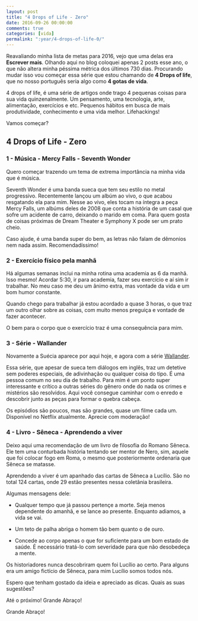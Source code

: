 ```yaml
---
layout: post
title: "4 Drops of Life - Zero"
date: 2016-09-26 00:00:00
comments: true
categories: [vida]
permalink: ":year/4-drops-of-life-0/"
---
```

Reavaliando minha lista de metas para 2016, vejo que uma delas era **Escrever mais**. Olhando aqui no blog coloquei apenas 2 posts esse ano, o que não altera minha péssima métrica dos últimos 730 dias. Procurando mudar isso vou começar essa série que estou chamando de **4 Drops of life**, que no nosso português seria algo como **4 gotas de vida**.

4 drops of life, é uma série de artigos onde trago 4 pequenas coisas para sua vida quinzenalmente. Um pensamento, uma tecnologia, arte, alimentação, exercícios e etc. Pequenos hábitos em busca de mais produtividade, conhecimento e uma vida melhor. Lifehackings!

Vamos começar?
<!--more-->

## 4 Drops of Life - Zero

### 1 - Música - Mercy Falls - Seventh Wonder
Quero começar trazendo um tema de extrema importância na minha vida que é música. 

Seventh Wonder é uma banda sueca que tem seu estilo no metal progressivo. Recentemente lançou um albúm ao vivo, o que acabou resgatando ela para mim. Nesse ao vivo, eles tocam na íntegra a peça Mercy Falls, um albúms deles de 2008 que conta a história de um casal que sofre um acidente de carro, deixando o marido em coma. Para quem gosta de coisas próximas de Dream Theater e Symphony X pode ser um prato cheio. 

Caso ajude, é uma banda super do bem, as letras não falam de dêmonios nem nada assim. Recomendadíssimo!

### 2 - Exercício físico pela manhã
Há algumas semanas inclui na minha rotina uma academia as 6 da manhã. Isso mesmo! Acordar 5:30, ir para academia, fazer seu exercício e aí sim ir trabalhar. No meu caso me deu um ânimo extra, mas vontade da vida e um bom humor constante.

Quando chego para trabalhar já estou acordado a quase 3 horas, o que traz um outro olhar sobre as coisas, com muito menos preguiça e vontade de fazer acontecer.

O bem para o corpo que o exercício traz é uma consequência para mim.

### 3 - Série - Wallander 
Novamente a Suécia aparece por aqui hoje, e agora com a série [Wallander](http://www.imdb.com/title/tt1178618/).

Essa série, que apesar de sueca tem diálogos em inglês, traz um detetive sem poderes especiais, de adivinhação ou qualquer coisa do tipo. É uma pessoa comum no seu dia de trabalho. Para mim é um ponto super interessante e crítico a outras séries do gênero onde do nada os crimes e mistérios são resolvidos. Aqui você consegue caminhar com o enredo e descobrir junto as peças para formar o quebra cabeça.

Os episódios são poucos, mas são grandes, quase um filme cada um. Disponível no Netflix atualmente. Aprecie com moderação!

### 4 - Livro - Sêneca - Aprendendo a viver
Deixo aqui uma recomendação de um livro de filosofia do Romano Sêneca. Ele tem uma conturbada história tentando ser mentor de Nero, sim, aquele que foi colocar fogo em Roma, o mesmo que posteriormente ordenaria que Sêneca se matasse.

Aprendendo a viver é um apanhado das cartas de Sêneca a Lucílio. São no total 124 cartas, onde 29 estão presentes nessa coletânia brasileira.

Algumas mensagens dele:

* Qualquer tempo que já passou pertençe a morte. Seja menos dependente do amanhã, e se lance ao presente. Enquanto adiamos, a vida se vai.

* Um teto de palha abriga o homem tão bem quanto o de ouro.

* Concede ao corpo apenas o que for suficiente para um bom estado de saúde. É necessário tratá-lo com severidade para que não desobedeça a mente.

Os historiadores nunca descobriram quem foi Lucílio ao certo. Para alguns era um amigo fictício de Sêneca, para mim Lucílio somos todos nós.

Espero que tenham gostado da ideia e apreciado as dicas. 
Quais as suas sugestões?

Até o próximo! Grande Abraço!

Grande Abraço!